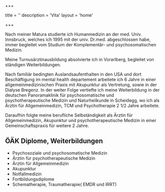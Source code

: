 +++

title = ''
description = 'Vita'
layout = 'home'

+++

Nach meiner Matura studierte ich Humanmedizin an der med. Univ. Innsbruck, welches ich 1995 mit der univ. Dr.med. abgeschlossen habe, immer begleitet vom Studium der Komplementär- und psychosomatischen Medizin.

Meine Turnusärztinausbildung absolvierte ich in Vorarlberg, begleitet von ständigen Weiterbildungen. 

Nach familiär bedingten Auslandsaufenthalten in den USA und dort Beschäftigung im mental health departement arbeitete ich 6 Jahre in einer allgemeinmedizinischen Praxis mit Akupunktur als Vertretung, sowie in der Dialyse Bregenz. In der weiter Folge vertiefte ich meine Weiterbildung in der deutschen Panoramaklinik für psychosomatische und psychotherapeutische Medizin und Naturheilkunde in Scheidegg, wo ich als Ärztin für Allgemeinmedizin, TCM und Psychotherapie 2 1/2 Jahre arbeitete.

Daraufhin folgte meine berufliche Selbständigkeit als Ärztin für Allgemeinmedizin, Akupunktur und psychotherapeutische Medizin in einer Gemeinschaftspraxis für weitere 2 Jahre. 

## ÖÄK Diplome, Weiterbildungen

* Psychosoziale und psychosomatische Medizin
* Ärztin für psychotherapeutische Medizin
* Ärztin für Allgemeinmedizin
* Akupunktur
* Notfallmedizin 
* Fortbildungsdiplome
* Schematherapie, Traumatherapie( EMDR und IRRT) 